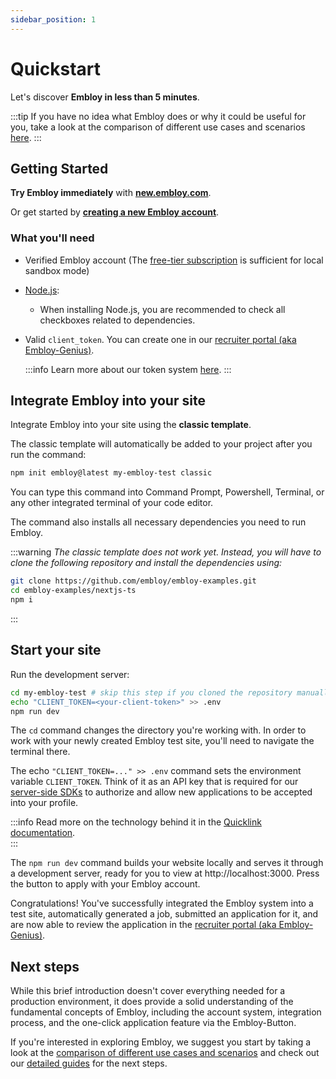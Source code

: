```yaml
---
sidebar_position: 1
---
```


# Quickstart

Let's discover **Embloy in less than 5 minutes**.

:::tip
If you have no idea what Embloy does or why it could be useful for you, take a look at the comparison of different use cases and scenarios [here](./core/service-comparison).
:::

## Getting Started

**Try Embloy immediately** with **[new.embloy.com](https://vercel.com/new/clone?repository-url=https://github.com/Embloy/Embloy-Examples/tree/main/nextjs-ts&project-name=create-embloy-nextjs-ts&repository-name=create-embloy-nextjs-ts)**.

Or get started by **[creating a new Embloy account](https://embloy.com/register)**.

### What you'll need

- Verified Embloy account (The [free-tier subscription](https://embloy.com/dashboard/billing) is sufficient for local sandbox mode)

- [Node.js](https://nodejs.org/en/download/):
  - When installing Node.js, you are recommended to check all checkboxes related to dependencies.

- Valid `client_token`. You can create one in our [recruiter portal (aka Embloy-Genius)](https://genius.embloy.com/settings?tab=secrets). 

  :::info
  Learn more about our token system [here](/docs/core/tokens/token_info).
  :::

## Integrate Embloy into your site

Integrate Embloy into your site using the **classic template**.

The classic template will automatically be added to your project after you run the command:

```bash
npm init embloy@latest my-embloy-test classic
```

You can type this command into Command Prompt, Powershell, Terminal, or any other integrated terminal of your code editor.

The command also installs all necessary dependencies you need to run Embloy.

:::warning
_The classic template does not work yet. Instead, you will have to clone the following repository and install the dependencies using:_
```bash
git clone https://github.com/embloy/embloy-examples.git
cd embloy-examples/nextjs-ts
npm i
```
:::

## Start your site

Run the development server:

```bash
cd my-embloy-test # skip this step if you cloned the repository manually
echo "CLIENT_TOKEN=<your-client-token>" >> .env
npm run dev
```

The `cd` command changes the directory you're working with. In order to work with your newly created Embloy test site, you'll need to navigate the terminal there.

The echo `"CLIENT_TOKEN=..." >> .env` command sets the environment variable `CLIENT_TOKEN`. Think of it as an API key that is required for our [server-side SDKs](/docs/sdks/overview) to authorize and allow new applications to be accepted into your profile. 

:::info
Read more on the technology behind it in the [Quicklink documentation](/docs/category/quicklink/).   
:::

The `npm run dev` command builds your website locally and serves it through a development server, ready for you to view at http://localhost:3000. Press the button to apply with your Embloy account.

Congratulations! You've successfully integrated the Embloy system into a test site, automatically generated a job, submitted an application for it, and are now able to review the application in the [recruiter portal (aka Embloy-Genius)](https://genius.embloy.com/hire).

## Next steps

While this brief introduction doesn't cover everything needed for a production environment, it does provide a solid understanding of the fundamental concepts of Embloy, including the account system, integration process, and the one-click application feature via the Embloy-Button. 

If you're interested in exploring Embloy, we suggest you start by taking a look at the [comparison of different use cases and scenarios](./core/service-comparison) and check out our [detailed guides](/docs/category/guides) for the next steps.